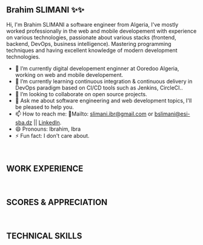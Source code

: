 ## Brahim SLIMANI  ✨✨

<!--👋
**Slimani-Ibrahim/Slimani-Ibrahim** is a ✨ _special_ ✨ repository because its `README.md` (this file) appears on your GitHub profile.

Here are some ideas to get you started:-->
Hi, I'm Brahim SLIMANI a software engineer from Algeria, I've mostly worked professionally in the web and mobile developement with experience on various technologies, passionate about various stacks (frontend, backend, DevOps, business intelligence). Mastering programming techniques and having excellent knowledge of modern development technologies.

- 🔭 I’m currently digital developement enginner at Ooredoo Algeria, working on web and mobile developement.
- 🌱 I’m currently learning continuous integration & continuous delivery in DevOps paradigm based on CI/CD tools such as Jenkins, CircleCI.. 
- 👯 I’m looking to collaborate on open source projects.
- 💬 Ask me about software engineering and web development topics, I'll be pleased to help you. 
- 📫 How to reach me: 📧Mailto: [slimani.ibr@gmail.com](slimani.ibr@gmail.com) or [bslimani@esi-sba.dz](bslimani@esi-sba.dz) || [LinkedIn](https://www.linkedin.com/in/ibrahim-slimani-184161b2/).
- 😄 Pronouns: Ibrahim, Ibra
- ⚡ Fun fact: I don't care about.

<script src="https://unpkg.com/@codersrank/summary@x.x.x/codersrank-summary.min.js"></script>
<script src="https://unpkg.com/@codersrank/portfolio@x.x.x/codersrank-portfolio.min.js"></script>
<script src="https://unpkg.com/@codersrank/skills-chart@x.x.x/codersrank-skills-chart.min.js"></script>
<script src="https://unpkg.com/@codersrank/work-experience@x.x.x/codersrank-work-experience.min.js"></script>

<br/>

## WORK EXPERIENCE

<codersrank-work-experience username="slimani-ibrahim" branding="false" ></codersrank-work-experience>
<br/>

## SCORES & APPRECIATION

<codersrank-summary username="slimani-ibrahim" branding="false"></codersrank-summary>
<br/>

## TECHNICAL SKILLS 

<codersrank-skills-chart username="slimani-ibrahim" labels="true" legend="true" tooltip="true" show-other-skills="true" branding="false"></codersrank-skills-chart>

